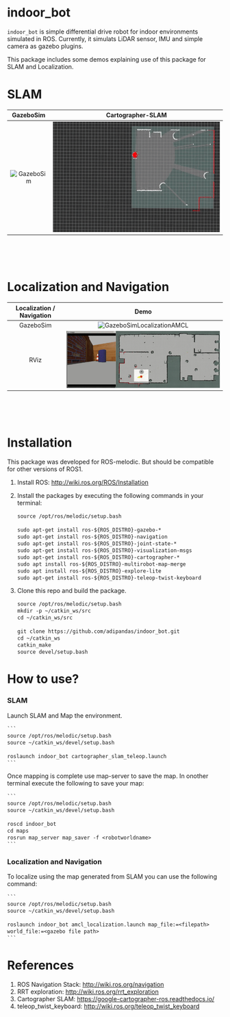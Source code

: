 
[GazeboSim]: media/indoor_bot_cartographer_slam_gazebo.gif "Sample of gazebo sim"
[Rviz]: media/indoor_bot_cartographer_slam_rviz.gif "Sample of rviz"
[GazeboSimLocalizationAMCL]: media/indoor_bot_localization_amcl_gazebo.gif "indoor_bot gazebosim localization using AMCL"
[RVizLocalizationAMCL]: media/indoor_bot_localization_amcl_rviz.gif "indoor_bot rviz localization using AMCL"

# indoor_bot

``indoor_bot`` is simple differential drive robot for indoor environments simulated in ROS. Currently, it simulats LiDAR sensor, IMU and simple camera as gazebo plugins.

This package includes some demos explaining use of this package for SLAM and Localization.

# SLAM

GazeboSim |  Cartographer-SLAM
:-------------------------:|:-------------------------:
![GazeboSim][GazeboSim]  |  ![RViz][Rviz]

<br>
<br>
<br>



# Localization and Navigation

Localization / Navigation |  Demo
:-------------------------:|:-------------------------:
 GazeboSim |  ![GazeboSimLocalizationAMCL][GazeboSimLocalizationAMCL]
RViz |  ![RVizLocalizationAMCL][RVizLocalizationAMCL]

<br>
<br>
<br>

# Installation

This package was developed for ROS-melodic. But should be compatible for other versions of ROS1.

1. Install ROS: http://wiki.ros.org/ROS/Installation

2. Install the packages by executing the following commands in your terminal:

    ```
    source /opt/ros/melodic/setup.bash

    sudo apt-get install ros-${ROS_DISTRO}-gazebo-*
    sudo apt-get install ros-${ROS_DISTRO}-navigation
    sudo apt-get install ros-${ROS_DISTRO}-joint-state-*
    sudo apt-get install ros-${ROS_DISTRO}-visualization-msgs
    sudo apt-get install ros-${ROS_DISTRO}-cartographer-*
    sudo apt install ros-${ROS_DISTRO}-multirobot-map-merge 
    sudo apt install ros-${ROS_DISTRO}-explore-lite
    sudo apt-get install ros-${ROS_DISTRO}-teleop-twist-keyboard
    ```

3. Clone this repo and build the package.
    ```
    source /opt/ros/melodic/setup.bash
    mkdir -p ~/catkin_ws/src
    cd ~/catkin_ws/src

    git clone https://github.com/adipandas/indoor_bot.git
    cd ~/catkin_ws
    catkin_make
    source devel/setup.bash
    ```

# How to use?

### SLAM

Launch SLAM and Map the environment.

    ```
    source /opt/ros/melodic/setup.bash
    source ~/catkin_ws/devel/setup.bash

    roslaunch indoor_bot cartographer_slam_teleop.launch
    ```

Once mapping is complete use map-server to save the map. In onother terminal execute the following to save your map:

    ```
    source /opt/ros/melodic/setup.bash
    source ~/catkin_ws/devel/setup.bash

    roscd indoor_bot
    cd maps
    rosrun map_server map_saver -f <robotworldname>
    ```

### Localization and Navigation

To localize using the map generated from SLAM you can use the following command:

    ```
    source /opt/ros/melodic/setup.bash
    source ~/catkin_ws/devel/setup.bash

    roslaunch indoor_bot amcl_localization.launch map_file:=<filepath> world_file:=<gazebo file path>
    ```


# References

1. ROS Navigation Stack: http://wiki.ros.org/navigation
2. RRT exploration: http://wiki.ros.org/rrt_exploration
3. Cartographer SLAM: https://google-cartographer-ros.readthedocs.io/
4. teleop_twist_keyboard: http://wiki.ros.org/teleop_twist_keyboard
